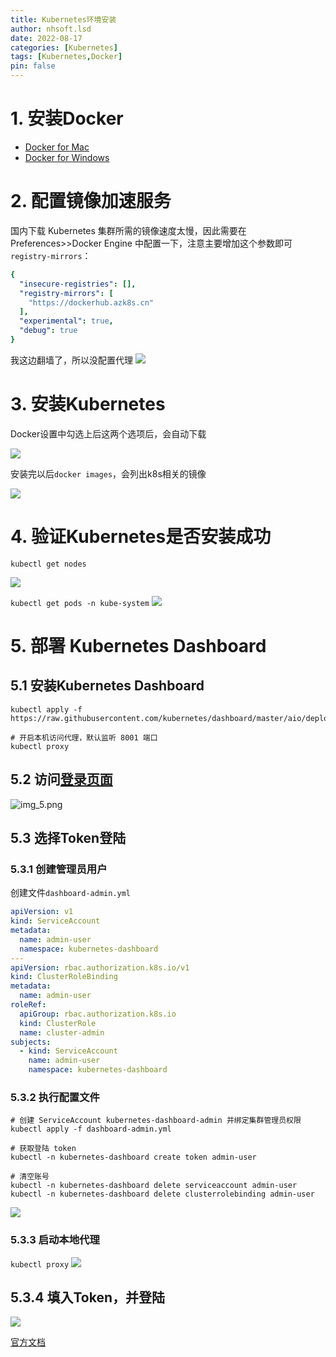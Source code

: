 ```yaml
---
title: Kubernetes环境安装
author: nhsoft.lsd
date: 2022-08-17
categories: [Kubernetes]
tags: [Kubernetes,Docker]
pin: false
---
```


# 1. 安装Docker
* [Docker for Mac](https://docs.docker.com/desktop/install/mac-install/)
* [Docker for Windows](https://docs.docker.com/desktop/install/windows-install/)

# 2. 配置镜像加速服务
国内下载 Kubernetes 集群所需的镜像速度太慢，因此需要在 Preferences>>Docker Engine 中配置一下，注意主要增加这个参数即可`registry-mirrors`：
```yaml
{
  "insecure-registries": [],
  "registry-mirrors": [
    "https://dockerhub.azk8s.cn"
  ],
  "experimental": true,
  "debug": true
}
```
我这边翻墙了，所以没配置代理
![](/assets/img/nhsoft_lsd/2022-08-19-img.png)

# 3. 安装Kubernetes
Docker设置中勾选上后这两个选项后，会自动下载

![](/assets/img/nhsoft_lsd/2022-08-19-img_1.png)

安装完以后`docker images`，会列出k8s相关的镜像

![](/assets/img/nhsoft_lsd/2022-08-19-img_2.png)

# 4. 验证Kubernetes是否安装成功
`kubectl get nodes`

![](/assets/img/nhsoft_lsd/2022-08-19-img_3.png)

`kubectl get pods -n kube-system`
![](/assets/img/nhsoft_lsd/2022-08-19-img_4.png)

# 5. 部署 Kubernetes Dashboard
## 5.1 安装Kubernetes Dashboard
```shell
kubectl apply -f https://raw.githubusercontent.com/kubernetes/dashboard/master/aio/deploy/recommended.yaml

# 开启本机访问代理，默认监听 8001 端口
kubectl proxy
```
## 5.2 访问[登录页面](http://localhost:8001/api/v1/namespaces/kubernetes-dashboard/services/https:kubernetes-dashboard:/proxy/)
![img_5.png](/assets/img/nhsoft_lsd/2022-08-19-img_5.png)

## 5.3 选择Token登陆

### 5.3.1 创建管理员用户
创建文件`dashboard-admin.yml`
```yaml
apiVersion: v1
kind: ServiceAccount
metadata:
  name: admin-user
  namespace: kubernetes-dashboard
---
apiVersion: rbac.authorization.k8s.io/v1
kind: ClusterRoleBinding
metadata:
  name: admin-user
roleRef:
  apiGroup: rbac.authorization.k8s.io
  kind: ClusterRole
  name: cluster-admin
subjects:
  - kind: ServiceAccount
    name: admin-user
    namespace: kubernetes-dashboard
```

### 5.3.2 执行配置文件
```shell
# 创建 ServiceAccount kubernetes-dashboard-admin 并绑定集群管理员权限
kubectl apply -f dashboard-admin.yml

# 获取登陆 token
kubectl -n kubernetes-dashboard create token admin-user

# 清空账号
kubectl -n kubernetes-dashboard delete serviceaccount admin-user
kubectl -n kubernetes-dashboard delete clusterrolebinding admin-user
```
![](/assets/img/nhsoft_lsd/2022-08-19-img_9.png)

### 5.3.3 启动本地代理
`kubectl proxy`
![](/assets/img/nhsoft_lsd/2022-08-19-img_8.png)

## 5.3.4 填入Token，并登陆
![](/assets/img/nhsoft_lsd/2022-08-19-img_7.png)


[官方文档](https://github.com/kubernetes/dashboard/blob/master/docs/user/access-control/README.md)
